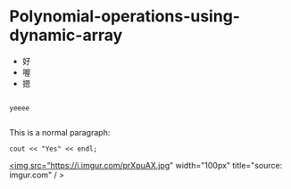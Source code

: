 # Polynomial-operations-using-dynamic-array




<ul>
  <li>好</li>
  <li>喔</li>
  <li>摁</li>

</ul>


<code>
yeeee

</code>

This is a normal paragraph:

    cout << "Yes" << endl;
    
   
<a href="https://imgur.com/prXpuAX"><img src="https://i.imgur.com/prXpuAX.jpg" width="100px"   title="source: imgur.com" / ></a>
